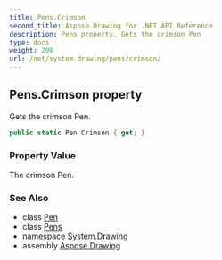 ```yaml
---
title: Pens.Crimson
second_title: Aspose.Drawing for .NET API Reference
description: Pens property. Gets the crimson Pen
type: docs
weight: 200
url: /net/system.drawing/pens/crimson/
---
```

## Pens.Crimson property

Gets the crimson Pen.

```csharp
public static Pen Crimson { get; }
```

### Property Value

The crimson Pen.

### See Also

* class [Pen](../../pen/)
* class [Pens](../)
* namespace [System.Drawing](../../pens/)
* assembly [Aspose.Drawing](../../../)


